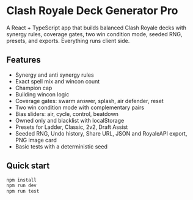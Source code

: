 # Clash Royale Deck Generator Pro

A React + TypeScript app that builds balanced Clash Royale decks with synergy rules, coverage gates, two win condition mode, seeded RNG, presets, and exports. Everything runs client side.

## Features
- Synergy and anti synergy rules
- Exact spell mix and wincon count
- Champion cap
- Building wincon logic
- Coverage gates: swarm answer, splash, air defender, reset
- Two win condition mode with complementary pairs
- Bias sliders: air, cycle, control, beatdown
- Owned only and blacklist with localStorage
- Presets for Ladder, Classic, 2v2, Draft Assist
- Seeded RNG, Undo history, Share URL, JSON and RoyaleAPI export, PNG image card
- Basic tests with a deterministic seed

## Quick start
```bash
npm install
npm run dev
npm run test
